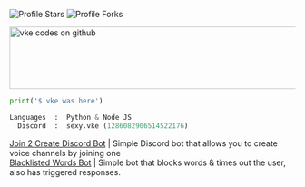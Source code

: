 <img src="https://img.shields.io/badge/dynamic/json?&label=Total%20Stars&color=bb2527&style=flat&style=for-the-badge&query=%24.stars&url=https://api.github-star-counter.workers.dev/user/vkecodes" alt="Profile Stars"></a>
<img src="https://img.shields.io/badge/dynamic/json?&label=Total%20Forks&color=bb2527&style=flat&style=for-the-badge&query=%24.forks&url=https://api.github-star-counter.workers.dev/user/vkecodes" alt="Profile Forks"></a>

<img src="https://images.cooltext.com/5711576.png" width="876" height="110" alt="vke codes on github" /></a>
```python
print('$ vke was here')
```

```python
Languages  :  Python & Node JS
  Discord  :  sexy.vke (1286082906514522176)
```

<a href="https://github.com/vkecodes/Join-2-Create">Join 2 Create Discord Bot</a> | Simple Discord bot that allows you to create voice channels by joining one<br>
<a href="https://github.com/vkecodes/Triggered-Words">Blacklisted Words Bot</a> | Simple bot that blocks words & times out the user, also has triggered responses.


